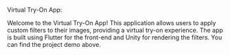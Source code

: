 Virtual Try-On App:

Welcome to the Virtual Try-On App! This application allows users to apply custom filters to their images, providing a virtual try-on experience. The app is built using Flutter for the front-end and Unity for rendering the filters. You can find the project demo above.
